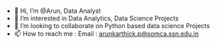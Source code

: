 - 👋 Hi, I’m @Arun, Data Analyst 
- 👀 I’m interested in Data Analytics, Data Science Projects
- 💞️ I’m looking to collaborate on Python based data science Projects
- 📫 How to reach me : Email : arunkarthick.p@somca.ssn.edu.in

<!---
Arunkarthickponraj/Arunkarthickponraj is a ✨ special ✨ repository because its `README.md` (this file) appears on your GitHub profile.
You can click the Preview link to take a look at your changes.
--->
